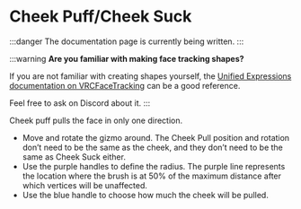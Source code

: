 ﻿---
sidebar_position: 4
---

# Cheek Puff/Cheek Suck

:::danger
The documentation page is currently being written.
:::

:::warning
**Are you familiar with making face tracking shapes?**

If you are not familiar with creating shapes yourself, the [Unified Expressions documentation on VRCFaceTracking](https://docs.vrcft.io/docs/tutorial-avatars/tutorial-avatars-extras/unified-blendshapes)
can be a good reference.

Feel free to ask on Discord about it.
:::

Cheek puff pulls the face in only one direction.

- Move and rotate the gizmo around. The Cheek Pull position and rotation don’t need to be the same as the cheek, and they don’t need to be the same as Cheek Suck either.
- Use the purple handles to define the radius. The purple line represents the location where the brush is at 50% of the maximum distance after which vertices will be unaffected.
- Use the blue handle to choose how much the cheek will be pulled.
